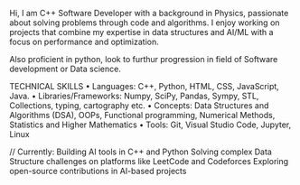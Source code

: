 Hi, I am C++  Software Developer with a background in Physics, passionate about solving problems through code and algorithms. 
I enjoy working on projects that combine my expertise in data structures and AI/ML with a focus on performance and optimization.

Also proficient in python, look to furthur progression in field of Software development or Data science.

TECHNICAL SKILLS
•	Languages: C++, Python, HTML, CSS, JavaScript, Java.
•	Libraries/Frameworks: Numpy, SciPy, Pandas, Sympy, STL, Collections, typing, cartography etc.
•	Concepts: Data Structures and Algorithms (DSA), OOPs, Functional programming, Numerical Methods, Statistics and Higher Mathematics
•	Tools: Git, Visual Studio Code, Jupyter, Linux

//  Currently:
Building AI tools in C++ and Python
Solving complex Data Structure challenges on platforms like LeetCode and Codeforces
Exploring open-source contributions in AI-based projects
